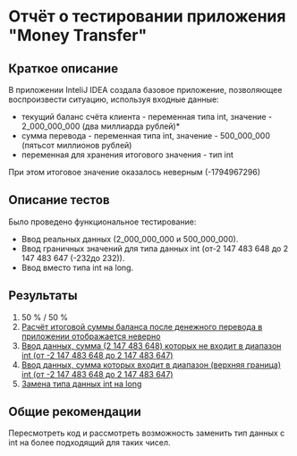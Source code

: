 # Отчёт о тестировании приложения "Money Transfer"

## Краткое описание

В приложении InteliJ IDEA создала базовое приложение, позволяющее воспроизвести ситуацию, используя входные данные:

- текущий баланс счёта клиента - переменная типа int, значение - 2_000_000_000 (два миллиарда рублей)*
- сумма перевода - переменная типа int, значение - 500_000_000 (пятьсот миллионов рублей)
- переменная для хранения итогового значения - тип int

При этом итоговое значение оказалось неверным (-1794967296)

## Описание тестов

Было проведено функциональное тестирование:
- Ввод реальных данных (2_000_000_000 и 500_000_000).
- Ввод граничных значений для типа данных int (от-2 147 483 648 до 2 147 483 647 (-232до 232)).
- Ввод вместо типа int на long.

## Результаты

1. 50 % / 50 %
2. [Расчёт итоговой суммы баланса после денежного перевода в приложении отображается неверно](https://github.com/larlarlar/2.1_Money_Transfer/issues/1#issue-782140760)
3. [Ввод данных, сумма (2 147 483 648) которых не входит в диапазон int (от -2 147 483 648 до 2 147 483 647)](https://github.com/larlarlar/2.1_Money_Transfer/issues/3#issue-782164360)
4. [Ввод данных, сумма которых входит в диапазон (верхняя граница) int (от -2 147 483 648 до 2 147 483 647)](https://github.com/larlarlar/2.1_Money_Transfer/issues/2#issue-782161241)
5. [Замена типа данных int на long](https://github.com/larlarlar/2.1_Money_Transfer/issues/4#issue-782171494)

## Общие рекомендации

Пересмотреть код и рассмотреть возможность заменить тип данных с int на более подходящий для таких чисел.
